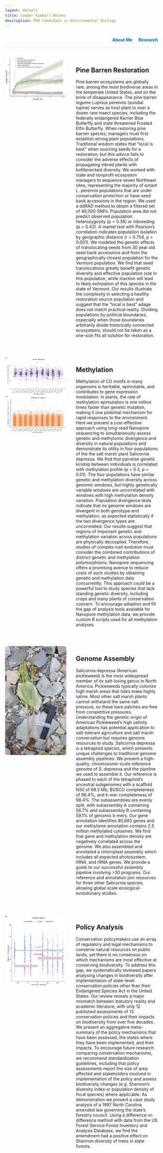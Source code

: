 ```yaml
---
layout: default
title: Cooper Kimball-Rhines
description: PhD Candidate in Environmental Biology
---
```


<div class="top-nav">
  <nav>
    <a href="/index" class="nav-link">About Me</a>
    <a href="/research" class="nav-link">Research</a>
  </nav>
</div>

<style>
.research-section {
  display: flex;
  flex-direction: row;
  align-items: flex-start;
  justify-content: space-between;
  gap: 2rem;
  margin-bottom: 3rem;
  flex-wrap: nowrap;
}

.research-image {
  flex: 0 0 40%;
  max-width: 40%;
}

.research-image img {
  width: 100%;
  height: auto;
  object-fit: cover;
  border-radius: 8px;
  cursor: pointer;
}

.research-text {
  flex: 1;
}

#lightbox-modal {
  display: none;
  position: fixed;
  top: 0; left: 0;
  width: 100%; height: 100%;
  background: rgba(0, 0, 0, 0.85);
  z-index: 9999;
  justify-content: center;
  align-items: center;
}

#lightbox-modal img {
  max-width: 90%;
  max-height: 90%;
  border-radius: 8px;
}

/* Mobile responsiveness */
@media (max-width: 768px) {
  .research-section {
    flex-direction: column;
  }
  .research-image,
  .research-text {
    max-width: 100%;
    flex: 1 1 100%;
  }
}
.top-nav {
  text-align: right;
  margin-bottom: 2rem;
  padding: 1rem 0;
  border-bottom: 1px solid #e0e0e0;
}

.top-nav nav {
  display: inline-block;
}

.nav-link {
  margin-left: 1rem;
  text-decoration: none;
  font-weight: bold;
  color: #0366d6;
}

.nav-link:hover {
  text-decoration: underline;
}
</style>

<!-- Lightbox Modal -->
<div id="lightbox-modal">
  <img id="lightbox-image" src="" alt="Expanded Image" />
</div>

<script>
  document.addEventListener("DOMContentLoaded", function () {
    const modal = document.getElementById("lightbox-modal");
    const modalImg = document.getElementById("lightbox-image");

    document.querySelectorAll(".research-image img").forEach(img => {
      img.addEventListener("click", () => {
        modal.style.display = "flex";
        modalImg.src = img.src;
        modalImg.alt = img.alt;
      });
    });

    modal.addEventListener("click", () => {
      modal.style.display = "none";
    });
  });
</script>
<div class="research-section">
  <div class="research-image">
    <img src="/nevp.jpg" alt="Project 1">
  </div>
  <div class="research-text">
    <h2>Pine Barren Restoration</h2>
    <p>
      Pine barren ecosystems are globally rare, among the most biodiverse areas in the temperate United States, and on the brink of disappearance. The pine barren legume Lupinus perennis (sundial lupine) serves as host plant to over a dozen rare insect species, including the federally endangered Karner Blue Butterfly and state threatened Frosted Elfin Butterfly. When restoring pine barren species, managers must first establish strong plant populations. Traditional wisdom states that “local is best” when sourcing seeds for a restoration, but this advice fails to consider the adverse effects of propagating inbred plants with bottlenecked diversity. We worked with state and nonprofit ecosystem managers to sequence seven Northeast sites, representing the majority of extant L. perennis populations that are under conservation protection or have seed bank accessions in the region. We used a ddRAD method to obtain a filtered set of 46,000 SNPs. Population area did not predict observed population heterozygosity (p = 0.36) or inbreeding (p = 0.42). A mantel test with Pearson’s correlation indicates population isolation by geographic distance (r = 0.754, p = 0.001). We modeled the genetic effects of translocating seeds from 30 year old seed bank accessions and from the geographically closest population for the Vermont population. We find that seed translocations greatly benefit genetic diversity and effective population size in this population, while inaction will lead to likely extirpation of this species in the state of Vermont. Our results illustrate the complexity in selecting a healthy restoration source population and suggest that the “local is best” adage does not match practical reality. Dividing populations by political boundaries, especially when those boundaries arbitrarily divide historically connected ecosystems, should not be taken as a one-size fits all solution for restoration.
    </p>
  </div>
</div>

<div class="research-section">
  <div class="research-image">
    <img src="/manhattans.png" alt="Project 2">
  </div>
  <div class="research-text">
    <h2>Methylation</h2>
    <p>
      Methylation of CG motifs in many organisms is heritable, epimutable, and contributes to gene expression modulation. In plants, the rate of methylation epimutation is one million times faster than genetic mutation, making it one potential mechanism for rapid responses to the environment. Here we present a cost-effective approach using long-read Nanopore sequencing to simultaneously assess genetic and methylomic divergence and diversity in natural populations and demonstrate its utility in four populations of the the salt marsh plant Salicornia depressa. We find that pairwise genetic kinship between individuals is correlated with methylation profile (ρ = 0.3, p = 0.01). The four populations have similar genetic and methylation diversity across genomic windows, but highly genetically variable windows are uncorrelated with windows with high methylation density variation. Population divergence tests indicate that no genome windows are divergent in both genotype and methylation, as expected statistically if the two divergence types are uncorrelated. Our results suggest that regions of important genetic and methylation variation across populations are physically decoupled. Therefore, studies of complex trait evolution must consider the combined contributions of distinct genetic and methylation polymorphisms. Nanopore sequencing offers a promising avenue to reduce costs of such studies by obtaining genetic and methylation data concurrently. This approach could be a powerful tool to study species that lack standing genetic diversity, including crops and many plants of conservation concern. To encourage adoption and fill the gap of analysis tools available for Nanopore methylation data, we provide custom R scripts used for all methylation analyses.
    </p>
  </div>
</div>

<div class="research-section">
  <div class="research-image">
    <img src="/sal.jpg" alt="Project 3">
  </div>
  <div class="research-text">
    <h2>Genome Assembly</h2>
    <p>
      Salicornia depressa (American pickleweed) is the most widespread member of its salt-loving genus in North America. Pickleweeds typically colonize high marsh areas that tides make highly saline. Most other salt marsh plants cannot withstand the same salt pressure, so these bare patches are free from competitive pressures. Understanding the genetic origin of American Pickleweed’s high salinity adaptations has potential application to salt-tolerant agriculture and salt marsh conservation but requires genome resources to study. Salicornia depressa is a tetraploid species, which presents unique challenges to traditional genome assembly pipelines. We present a high-quality, chromosome-scale reference genome of S. depressa and the pipeline we used to assemble it. Our reference is phased to each of the tetraploid’s ancestral subgenomes with a scaffold N50 of 69.3 Mb, BUSCO completeness of 96.4%, and k-mer completeness of 98.4%. The subassemblies are evenly split, with subassembly A containing 56.7% and subassembly B containing 59.1% of genomic k-mers.  Our gene annotation identifies 80,883 genes and our methylome annotation contains 2.5 million methylated cytosines. We find that gene and methylation density are negatively correlated across the genome. We also assembled and annotated a chloroplast assembly which includes all expected photosystem, tRNA, and rRNA genes. We provide a guide to our successful assembly pipeline involving >30 programs. Our reference and annotation join resources for three other Salicornia species, allowing global scale ecological-evolutionary studies.
    </p>
  </div>
</div>

<div class="research-section">
  <div class="research-image">
    <img src="/shannonDID.png" alt="Project 4">
  </div>
  <div class="research-text">
    <h2>Policy Analysis</h2>
    <p>
      Conservation policymakers use an array of regulatory and legal mechanisms to conserve natural resources on public lands, yet there is no consensus on which mechanisms are most effective at conserving biodiversity. To address this gap, we systematically reviewed papers analysing changes in biodiversity after implementation of state-level conservation policies other than their Endangered Species Act in the United States. Our review reveals a major mismatch between statutory reality and academic literature, with only 12 published assessments of 13 conservation policies and their impacts on biodiversity from over five decades. We present an aggregative meta-summary of the policy mechanisms that have been assessed, the states where they have been implemented, and their impacts. To encourage future research comparing conservation mechanisms, we recommend standardization guidelines, including that policy assessments report the size of area affected and stakeholders involved in implementation of the policy and assess biodiversity changes (e.g. Shannon’s diversity index or population density of focal species) where applicable. As demonstration we present a case study analysis of a 1997 North Carolina amended law governing the state’s forestry council. Using a difference-in-difference method with data from the US Forest Service Forest Inventory and Analysis Database, we find the amendment had a positive effect on Shannon diversity of trees in state forests.
    </p>
  </div>
</div>
